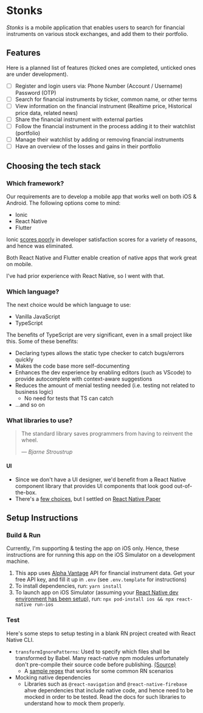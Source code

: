 # Stonks

_Stonks_ is a mobile application that enables users to search for financial instruments on various stock exchanges, and add them to their portfolio.

## Features

Here is a planned list of features (ticked ones are completed, unticked ones are under development).

- [ ] Register and login users via: Phone Number (Account / Username) Password (OTP)
- [ ] Search for financial instruments by ticker, common name, or other terms
- [ ] View information on the financial instrument (Realtime price, Historical price data, related news)
- [ ] Share the financial instrument with external parties
- [ ] Follow the financial instrument in the process adding it to their watchlist (portfolio)
- [ ] Manage their watchlist by adding or removing financial instruments
- [ ] Have an overview of the losses and gains in their portfolio

## Choosing the tech stack

### Which framework?

Our requirements are to develop a mobile app that works well on both iOS & Android. The following options come to mind:

- Ionic
- React Native
- Flutter

Ionic [scores poorly](https://2020.stateofjs.com/en-US/technologies/mobile-desktop/) in developer satisfaction scores for a variety of reasons, and hence was eliminated.

Both React Native and Flutter enable creation of native apps that work great on mobile.

I've had prior experience with React Native, so I went with that.

### Which language?

The next choice would be which language to use:

- Vanilla JavaScript
- TypeScript

The benefits of TypeScript are very significant, even in a small project like this. Some of these benefits:

- Declaring types allows the static type checker to catch bugs/errors quickly
- Makes the code base more self-documenting
- Enhances the dev experience by enabling editors (such as VScode) to provide autocomplete with context-aware suggestions
- Reduces the amount of menial testing needed (i.e. testing not related to business logic)
  - No need for tests that TS can catch
- ...and so on

### What libraries to use?

> The standard library saves programmers from having to reinvent the wheel.
>
> &mdash; <cite>Bjarne Stroustrup</cite>

#### UI

- Since we don't have a UI designer, we'd benefit from a React Native component library that provides UI components that look good out-of-the-box.
- There's a [few choices](https://blog.logrocket.com/react-native-component-libraries-in-2020/), but I settled on [React Native Paper](https://callstack.github.io/react-native-paper/index.html)

## Setup Instructions

### Build & Run

Currently, I'm supporting & testing the app on iOS only. Hence, these instructions are for running this app on the iOS Simulator on a development machine.

1. This app uses [Alpha Vantage](https://www.alphavantage.co/) API for financial instrument data. Get your free API key, and fill it up in `.env` (see `.env.template` for instructions)
2. To install dependencies, run: `yarn install`
3. To launch app on iOS Simulator (assuming your [React Native dev environment has been setup](https://reactnative.dev/docs/environment-setup)), run: `npx pod-install ios && npx react-native run-ios`

### Test

Here's some steps to setup testing in a blank RN project created with React Native CLI.

- `transformIgnorePatterns`: Used to specify which files shall be transformed by Babel. Many react-native npm modules unfortunately don't pre-compile their source code before publishing. [(Source)](https://jestjs.io/docs/tutorial-react-native#transformignorepatterns-customization)
  - A [sample regex](https://stackoverflow.com/a/59964555/8561397) that works for some common RN scenarios
- Mocking native dependencies
  - Libraries such as `@react-navigation` and `@react-native-firebase` ahve dependencies that include native code, and hence need to be mocked in order to be tested. Read the docs for such libraries to understand how to mock them properly.
